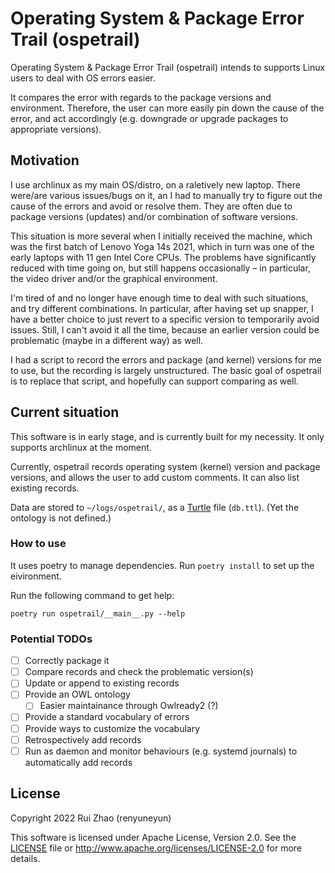 # Operating System & Package Error Trail (ospetrail)

Operating System & Package Error Trail (ospetrail) intends to supports Linux users to deal with OS errors easier.

It compares the error with regards to the package versions and environment. Therefore, the user can more easily pin down the cause of the error, and act accordingly (e.g. downgrade or upgrade packages to appropriate versions).

## Motivation

I use archlinux as my main OS/distro, on a raletively new laptop. There were/are various issues/bugs on it, an I had to manually try to figure out the cause of the errors and avoid or resolve them. They are often due to package versions (updates) and/or combination of software versions.

This situation is more several when I initially received the machine, which was the first batch of Lenovo Yoga 14s 2021, which in turn was one of the early laptops with 11 gen Intel Core CPUs. The problems have significantly reduced with time going on, but still happens occasionally – in particular, the video driver and/or the graphical environment.

I'm tired of and no longer have enough time to deal with such situations, and try different combinations. In particular, after having set up snapper, I have a better choice to just revert to a specific version to temporarily avoid issues. Still, I can't avoid it all the time, because an earlier version could be problematic (maybe in a different way) as well.

I had a script to record the errors and package (and kernel) versions for me to use, but the recording is largely unstructured. The basic goal of ospetrail is to replace that script, and hopefully can support comparing as well.

## Current situation

This software is in early stage, and is currently built for my necessity. It only supports archlinux at the moment.

Currently, ospetrail records operating system (kernel) version and package versions, and allows the user to add custom comments.
It can also list existing records.

Data are stored to `~/logs/ospetrail/`, as a [Turtle](https://www.w3.org/TR/turtle/) file (`db.ttl`). (Yet the ontology is not defined.)

### How to use

It uses poetry to manage dependencies. Run `poetry install` to set up the eivironment.

Run the following command to get help:

```
poetry run ospetrail/__main__.py --help
```

### Potential TODOs

- [ ] Correctly package it
- [ ] Compare records and check the problematic version(s)
- [ ] Update or append to existing records
- [ ] Provide an OWL ontology
    - [ ] Easier maintainance through Owlready2 (?)
- [ ] Provide a standard vocabulary of errors
- [ ] Provide ways to customize the vocabulary
- [ ] Retrospectively add records
- [ ] Run as daemon and monitor behaviours (e.g. systemd journals) to automatically add records

## License

Copyright 2022 Rui Zhao (renyuneyun)

This software is licensed under Apache License, Version 2.0. See the [LICENSE](LICENSE) file or     http://www.apache.org/licenses/LICENSE-2.0 for more details.